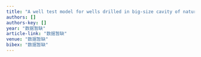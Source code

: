 ```yaml
---
title: "A well test model for wells drilled in big-size cavity of naturally fractured vuggy carbonate reservoirs"
authors: []
authors-key: []
year: "数据暂缺"
article-link: "数据暂缺"
venue: "数据暂缺"
bibex: "数据暂缺"
---
```

